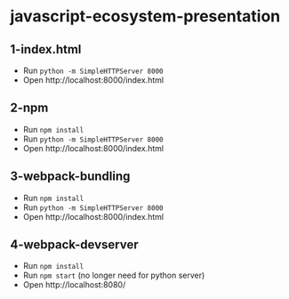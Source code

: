 javascript-ecosystem-presentation
=================================

## 1-index.html
* Run `python -m SimpleHTTPServer 8000`
* Open http://localhost:8000/index.html

## 2-npm
* Run `npm install`
* Run `python -m SimpleHTTPServer 8000`
* Open http://localhost:8000/index.html

## 3-webpack-bundling
* Run `npm install`
* Run `python -m SimpleHTTPServer 8000`
* Open http://localhost:8000/index.html

## 4-webpack-devserver
* Run `npm install`
* Run `npm start` (no longer need for python server)
* Open http://localhost:8080/
